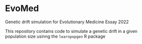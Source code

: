 # EvoMed
Genetic drift simulation for Evolutionary Medicine Essay 2022

This repository contains code to simulate a genetic drift in a given population size usinng the `learnpopgen` R package
